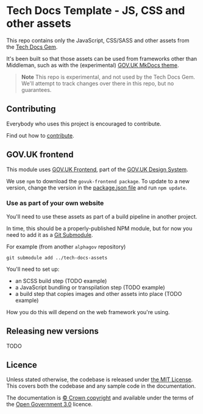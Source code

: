 # Tech Docs Template - JS, CSS and other assets

This repo contains only the JavaScript, CSS/SASS and other assets from the [Tech Docs Gem][tdt-gem].

It's been built so that those assets can be used from frameworks other than Middleman, such as with the (experimental) [GOV.UK MkDocs theme][mkdocs-govuk].

> **Note**
> This repo is experimental, and not used by the Tech Docs Gem.
> We'll attempt to track changes over there in this repo, but no guarantees.

## Contributing

Everybody who uses this project is encouraged to contribute.

Find out how to [contribute](https://tdt-documentation.london.cloudapps.digital/support/#contribute).

## GOV.UK frontend

This module uses [GOV.UK Frontend](https://github.com/alphagov/govuk-frontend), part of the [GOV.UK Design System](https://design-system.service.gov.uk/).

We use `npm` to download the `govuk-frontend package`. To update to a new version, change the version in the [package.json file](package.json) and run `npm update`.

### Use as part of your own website

You'll need to use these assets as part of a build pipeline in another project.

In time, this should be a properly-published NPM module, but for now you need to add it as a [Git Submodule][git-module].

For example (from another `alphagov` repository)

```
git submodule add ../tech-docs-assets
```

You'll need to set up:

* an SCSS build step (TODO example)
* a JavaScript bundling or transpilation step (TODO example)
* a build step that copies images and other assets into place (TODO example)

How you do this will depend on the web framework you're using.

## Releasing new versions

TODO

## Licence

Unless stated otherwise, the codebase is released under [the MIT License][mit]. This covers both the codebase and any sample code in the documentation.

The documentation is [© Crown copyright][copyright] and available under the terms of the [Open Government 3.0][ogl] licence.

[mit]: LICENCE
[copyright]: http://www.nationalarchives.gov.uk/information-management/re-using-public-sector-information/uk-government-licensing-framework/crown-copyright/
[ogl]: http://www.nationalarchives.gov.uk/doc/open-government-licence/version/3/
[tdt-gem]: https://github.com/alphagov/tech-docs-gem
[mkdocs-govuk]: https://github.com/alphagov/mkdocs-govuk
[git-module]: https://git-scm.com/book/en/v2/Git-Tools-Submodules
